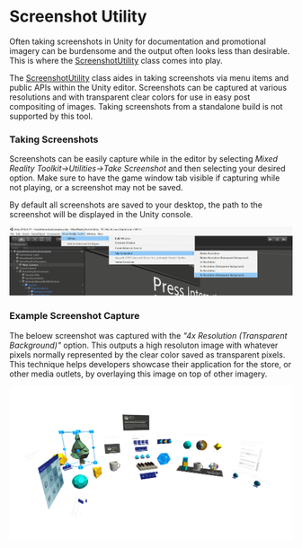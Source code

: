 
# Screenshot Utility

Often taking screenshots in Unity for documentation and promotional imagery can be burdensome and the output often looks less than desirable. This is where the [ScreenshotUtility](/Assets/MixedRealityToolkit/Utilities/Editor) class comes into play.

The [ScreenshotUtility](/Assets/MixedRealityToolkit/Utilities/Editor) class aides in taking screenshots via menu items and public APIs within the Unity editor. Screenshots can be captured at various resolutions and with transparent clear colors for use in easy post compositing of images. Taking screenshots from a standalone build is not supported by this tool. 

### Taking Screenshots
Screenshots can be easily capture while in the editor by selecting *Mixed Reality Toolkit->Utilities->Take Screenshot* and then selecting your desired option. Make sure to have the game window tab visible if capturing while not playing, or a screenshot may not be saved.

By default all screenshots are saved to your desktop, the path to the screenshot will be displayed in the Unity console.

![](../../Documentation/Images/ScreenshotUtility/MRTK_ScreenshotUtility_Menu_Item.png)

### Example Screenshot Capture

The beloew screenshot was captured with the *"4x Resolution (Transparent Background)"* option. This outputs a high resoluton image with whatever pixels normally represented by the clear color saved as transparent pixels. This technique helps developers showcase their application for the store, or other media outlets, by overlaying this image on top of other imagery.

![](../../Documentation/Images/ScreenshotUtility/MRTK_ScreenshotUtility_Example_Capture.png)